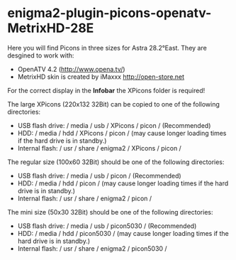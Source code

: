 # enigma2-plugin-picons-openatv-MetrixHD-28E

Here you will find Picons in three sizes for Astra 28.2°East.
They are desgined to work with:

* OpenATV 4.2 (http://www.opena.tv/) 
* MetrixHD skin is created by iMaxxx http://open-store.net

For the correct display in the **Infobar** the XPicons folder is required!

The large XPicons (220x132 32Bit) can be copied to one of the following directories:

* USB flash drive: / media / usb / XPicons / picon / (Recommended)
* HDD: / media / hdd / XPicons / picon / (may cause longer loading times if the hard drive is in standby.)
* Internal flash: / usr / share / enigma2 / XPicons / picon /

The regular size (100x60 32Bit) should be one of the following directories:

* USB flash drive: / media / usb / picon / (Recommended)
* HDD: / media / hdd / picon / (may cause longer loading times if the hard drive is in standby.)
* Internal flash: / usr / share / enigma2 / picon /

The mini size (50x30 32Bit) should be one of the following directories:

* USB flash drive: / media / usb / picon5030 / (Recommended)
* HDD: / media / hdd / picon5030 / (may cause longer loading times if the hard drive is in standby.)
* Internal flash: / usr / share / enigma2 / picon5030 /

